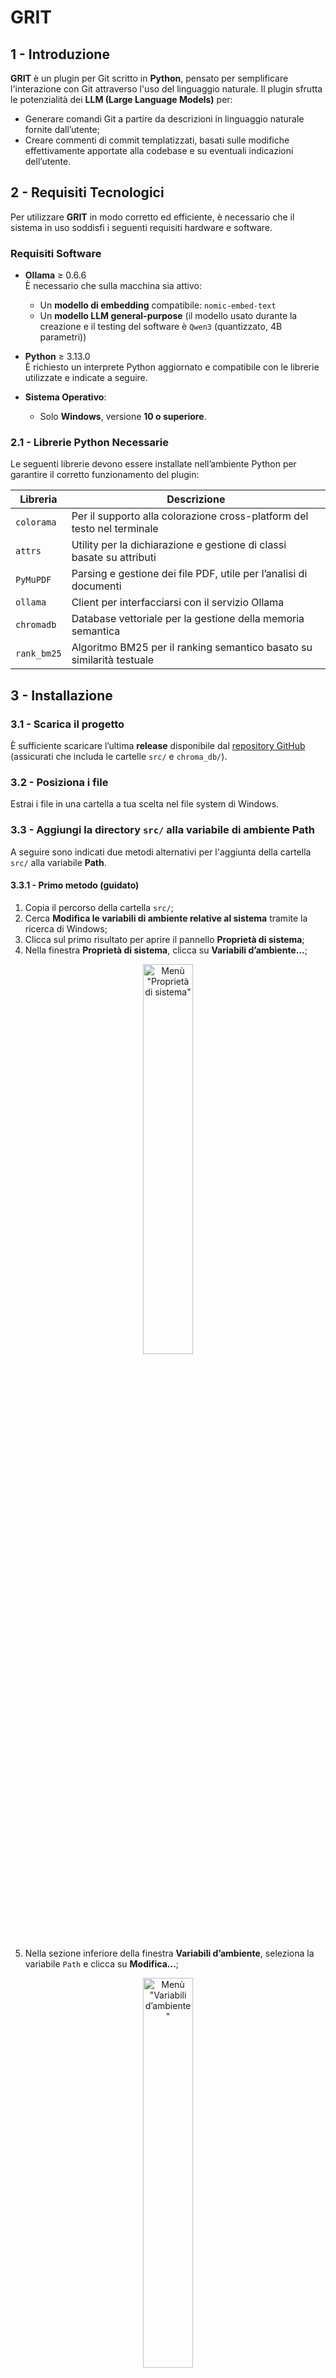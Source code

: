 # GRIT

## 1 - Introduzione

**GRIT** è un plugin per Git scritto in **Python**, pensato per semplificare l'interazione con Git attraverso l'uso del linguaggio naturale. Il plugin sfrutta le potenzialità dei **LLM (Large Language Models)** per:

- Generare comandi Git a partire da descrizioni in linguaggio naturale fornite dall’utente;
- Creare commenti di commit templatizzati, basati sulle modifiche effettivamente apportate alla codebase e su eventuali indicazioni dell’utente.

## 2 - Requisiti Tecnologici

Per utilizzare **GRIT** in modo corretto ed efficiente, è necessario che il sistema in uso soddisfi i seguenti requisiti hardware e software.

### Requisiti Software

- **Ollama** ≥ 0.6.6  
  È necessario che sulla macchina sia attivo:
  - Un **modello di embedding** compatibile: `nomic-embed-text`
  - Un **modello LLM general-purpose** (il modello usato durante la creazione e il testing del software è `Qwen3`
   (quantizzato, 4B parametri))

- **Python** ≥ 3.13.0  
  È richiesto un interprete Python aggiornato e compatibile con le librerie utilizzate e indicate a seguire.

- **Sistema Operativo**:  
  - Solo **Windows**, versione **10 o superiore**.

### 2.1 - Librerie Python Necessarie

Le seguenti librerie devono essere installate nell’ambiente Python per garantire il corretto funzionamento del plugin:

| Libreria     | Descrizione                                                                 |
|--------------|-----------------------------------------------------------------------------|
| `colorama`   | Per il supporto alla colorazione cross-platform del testo nel terminale     |
| `attrs`      | Utility per la dichiarazione e gestione di classi basate su attributi       |
| `PyMuPDF`    | Parsing e gestione dei file PDF, utile per l’analisi di documenti           |
| `ollama`     | Client per interfacciarsi con il servizio Ollama                            |
| `chromadb`   | Database vettoriale per la gestione della memoria semantica                 |
| `rank_bm25`  | Algoritmo BM25 per il ranking semantico basato su similarità testuale       |

## 3 - Installazione

### 3.1 - Scarica il progetto

È sufficiente scaricare l’ultima **release** disponibile dal [repository GitHub](<https://github.com/Aniysi/GRIT>) (assicurati che includa le cartelle `src/` e `chroma_db/`).


### 3.2 - Posiziona i file

<a name="32"></a>
Estrai i file in una cartella a tua scelta nel file system di Windows.

### 3.3 - Aggiungi la directory `src/` alla variabile di ambiente **Path**

A seguire sono indicati due metodi alternativi per l'aggiunta della cartella `src/` alla variabile **Path**.

#### 3.3.1 - Primo metodo (guidato)

1. Copia il percorso della cartella `src/`;
2. Cerca **Modifica le variabili di ambiente relative al sistema** tramite la ricerca di Windows;
3. Clicca sul primo risultato per aprire il pannello **Proprietà di sistema**;
4. Nella finestra **Proprietà di sistema**, clicca su **Variabili d’ambiente...**;

<p align="center">
  <img src="./images/image.png" alt='Menù "Proprietà di sistema"' width="40%" />
</p>

5. Nella sezione inferiore della finestra **Variabili d’ambiente**, seleziona la variabile `Path` e clicca su **Modifica...**;

<p align="center">
  <img src="./images/image-1.png" alt='Menù "Variabili d’ambiente"' width="40%" />
</p>

6. Nella finestra **Modifica variabile d’ambiente**, clicca su **Nuovo** e incolla il percorso della cartella `src/`;

<p align="center">
  <img src="./images/image-2.png" alt='Menù "Modifica variabile d’ambiente"' width="40%" />
</p>

7. Conferma le modifiche cliccando su **OK** in tutte le finestre aperte.

Il percorso è ora correttamente impostato e il plugin è pronto all’uso.

#### 3.3.2 - Secondo metodo (ufficiale)

Alternativamente è possibile aggiungere la cartella `src/` alle variabili di sistema seguendo la guida ufficiale offerta da Microsoft, e disponibile all'indirizzo <https://learn.microsoft.com/it-it/windows/powertoys/environment-variables#editremove-variable>

### 3.4 - Setup dell’Ambiente Virtuale Python

Per garantire l’isolamento delle dipendenze e un'esecuzione stabile del plugin **GRIT**, si consiglia di configurare un **ambiente virtuale Python** all’interno della cartella `src/`. Di seguito è indicato come fare.

1. Posizionati nella cartella in cui sono stati precedentemente estratti i file ([Vedi sezione 3.2](#32)). La cartella dovrebbe avere la seguente struttura:

```bash
choosen_directory/
├── chroma_db/
├── src/
└── requirements.txt
```

2. Crea l'ambiente virtuale python eseguendo il seguente comando a terminale:

```bash
python -m venv venv
```

3. Esegui l'ambiente virtuale python attraverso il seguente comando a terminale:

```bash
venv/Scripts/activate
```

4. Scarica le dipendenze necessarie per usufruire del software eseguendo a terminale il seguente comando:

```bash
pip install -r requirements.txt
```

## 4 - Utilizzo del Plugin

Il plugin **GRIT** consente l'interazione con un modello linguistico (LLM) tramite richieste in linguaggio naturale, che vengono interpretate e convertite in comandi Git eseguibili.

### 4.1 - Avvio

Una volta completata la configurazione e aggiunta la directory `src/` al `Path` di sistema, è possibile avviare GRIT da qualsiasi terminale e da qualsiasi posizione del file system Windows. Per avviare il plugin, è sufficiente digitare:

```bash
grit
```

e premere invio.

### 4.2 - Modalità di utilizzo

All'avvio, GRIT entra in una modalità interattiva (chat) con il modello LLM. L'utente può digitare richieste in linguaggio naturale, come ad esempio: *crea un nuovo branch chiamato "feature/login"*.

Il modello restituirà un comando Git coerente con la richiesta, insieme a una breve spiegazione.

>Nota: ogni nuova richiesta non preceduta da un comando (/exec, /fix, ecc.) annulla il contesto della richiesta precedente. Il plugin non mantiene lo stato della conversazione.

### 4.2.1 - Esecuzione dei comandi

Dopo che GRIT ha proposto un comando Git, è possibile eseguirlo utilizzando il comando:

```bash
/exec
```

Se l'esecuzione ha successo, il terminale tornerà alla modalità di attesa per una nuova richiesta.
Se l'esecuzione fallisce, GRIT stamperà il messaggio d'errore restituito dal sistema. A quel punto, l'utente può:
 - Inviare una nuova richiesta, oppure
 - Correggere il comando proposto utilizzando il comando:

 ```bash
/fix
```

GRIT genererà una nuova versione corretta del comando precedente, basandosi sull'errore restituito.

### 4.2.2 - Correzione mirata con parametro `<query>`

È possibile anche specificare direttamente una modifica desiderata al comando attraverso:

```bash
/fix <query>
```

Dove `<query>` è una descrizione in linguaggio naturale delle modifiche da applicare (es. *"rimuovi il flag --force"* o *"cambia il nome del branch in develop"*).

>Importante: il comando `/fix <query>` può essere utilizzato solo se non è stato eseguito un `/exec` fallito. In caso di errore durante l'esecuzione, è necessario usare semplicemente `/fix`, senza parametri, poichè verrà automaticamente passato come parametro l'errore catturato in fase di esecizione.

### 4.2.3 - Terminare la sessione

In qualsiasi momento è possibile terminare la sessione con il comando:

```bash
/quit
```

Questo chiuderà il plugin e uscirà dalla modalità interattiva.